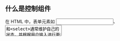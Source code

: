 ## 什么是控制组件

在 HTML 中，表单元素如 <input>、<textarea>和<select>通常维护自己的状态，并根据用户输入进行更新。当用户提交表单时，来自上述元素的值将随表单一起发送。

而 React 的工作方式则不同。包含表单的组件将跟踪其状态中的输入值，并在每次回调函数(例如onChange)触发时重新渲染组件，因为状态被更新。以这种方式由 React 控制其值的输入表单元素称为受控组件。